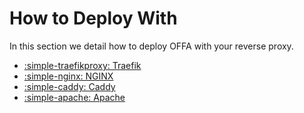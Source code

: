 # How to Deploy With
In this section we detail how to deploy OFFA with your reverse proxy.


<div class="grid cards" markdown>

- [:simple-traefikproxy: Traefik](traefik.md)
- [:simple-nginx: NGINX](nginx.md)
- [:simple-caddy: Caddy](caddy.md)
- [:simple-apache: Apache](apache.md)

</div>